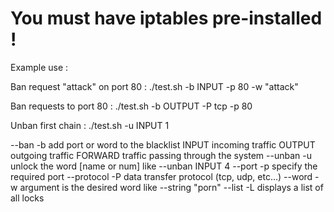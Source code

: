 # You must have iptables pre-installed !

Example use :

Ban request "attack" on port 80 :
./test.sh -b INPUT -p 80 -w "attack"

Ban requests to port 80 :
./test.sh -b OUTPUT -P tcp -p 80
        
Unban first chain :
./test.sh -u INPUT 1

--ban        -b         add port or word to the blacklist
        INPUT           incoming traffic
        OUTPUT          outgoing traffic
        FORWARD         traffic passing through the system
--unban      -u         unlock the word
        [name or num]               like --unban INPUT 4
--port       -p         specify the required port
--protocol   -P         data transfer protocol (tcp, udp, etc...)
--word       -w         argument is the desired word
                                    like --string "porn"
--list       -L         displays a list of all locks
